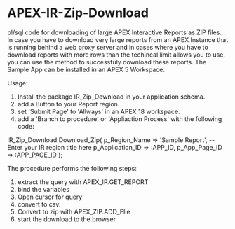 # APEX-IR-Zip-Download
pl/sql code for downloading of large APEX Interactive Reports as ZIP files.
In case you have to download very large reports from an APEX Instance that is running behind a web proxy server
and in cases where you have to download reports with more rows than the techincal limit allows you to use,
you can use the method to successfuly download these reports. The Sample App can be installed in an APEX 5 Workspace.


Usage:
1. Install the package IR_Zip_Download in your application schema.
2. add a Button to your Report region.
3. set 'Submit Page' to 'Allways' in an APEX 18 workspace.
4. add a 'Branch to procedure' or 'Appliaction Process' with the following code:

IR_Zip_Download.Download_Zip(
    p_Region_Name => 'Sample Report',  -- Enter your IR region title here
    p_Application_ID => :APP_ID,
    p_App_Page_ID => :APP_PAGE_ID
);

The procedure performs the following steps:
1. extract the query with APEX_IR.GET_REPORT
2. bind the variables
3. Open cursor for query
4. convert to csv.
5. Convert to zip with APEX_ZIP.ADD_FIle
6. start the download to the browser
